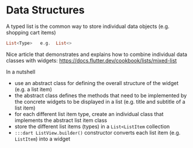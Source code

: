 # Data Structures

A typed list is the common way to store individual data objects (e.g. shopping cart items)

```dart
List<Type>   e.g.  List<>
```

Nice article that demonstrates and explains how to combine individual data classes with widgets: <https://docs.flutter.dev/cookbook/lists/mixed-list>

In a nutshell
- use an abstract class for defining the overall structure of the widget (e.g. a list item)
- the abstract class defines the methods that need to be implemented by the concrete widgets to be displayed in a list (e.g. title and subtitle of a list item)
- for each different list item type, create an individual class that implements the abstract list item class
- store the different list items (types) in a `List<ListItem` collection
- `:::dart ListView.builder()` constructor converts each list item (e.g. `ListItem`) into a widget
